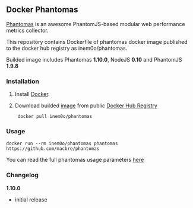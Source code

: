 ## Docker Phantomas

[Phantomas](https://github.com/macbre/phantomas) is an awesome PhantomJS-based modular web performance metrics collector.

This repository contains Dockerfile of phantomas docker image published to the docker hub registry as inem0o/phantomas. 

Builded image includes Phantomas **1.10.0**, NodeJS **0.10** and PhantomJS **1.9.8**
    
### Installation

1. Install [Docker](https://docs.docker.com/installation/#installation).

2. Download builded [image](https://registry.hub.docker.com/u/inem0o/phantomas/) from public [Docker Hub Registry](https://registry.hub.docker.com/) 

        docker pull inem0o/phantomas
    
### Usage

    docker run --rm inem0o/phantomas phantomas https://github.com/macbre/phantomas

You can read the full phantomas usage parameters [here](https://github.com/macbre/phantomas#parameters)

### Changelog

**1.10.0**
- initial release